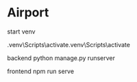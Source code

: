 # Airport

start venv

.venv\Scripts\activate.venv\Scripts\activate


backend
python manage.py runserver


frontend
npm run serve
